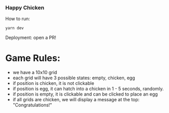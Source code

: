 ### Happy Chicken

How to run:
```
yarn dev
```

Deployment:
open a PR!

# Game Rules:
- we have a 10x10 grid 
- each grid will have 3 possible states: empty, chicken, egg
- if position is chicken, it is not clickable
- if position is egg, it can hatch into a chicken in 1 - 5 seconds, randomly.
- if position is empty, it is clickable and can be clicked to place an egg
- if all grids are chicken, we will display a message at the top: "Congratulations!"